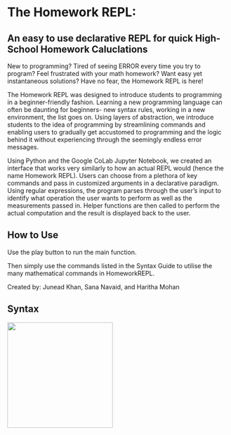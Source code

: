 # **The Homework REPL:** 
## An easy to use declarative REPL for quick High-School Homework Caluclations

New to programming? Tired of seeing ERROR every time you try to program? Feel frustrated with your math homework? Want easy yet instantaneous solutions? Have no fear, the Homework REPL is here!


The Homework REPL was designed to introduce students to programming in a beginner-friendly fashion. Learning a new programming language can often be daunting for beginners- new syntax rules, working in a new environment, the list goes on. Using layers of abstraction, we introduce students to the idea of programming by streamlining commands and enabling users to gradually get accustomed to programming and the logic behind it without experiencing through the seemingly endless error messages. 


Using Python and the Google CoLab Jupyter Notebook, we created an interface that works very similarly to how an actual REPL would (hence the name Homework REPL). Users can choose from a plethora of key commands and pass in customized arguments in a declarative paradigm. Using regular expressions, the program parses through the user’s input to identify what operation the user wants to perform as well as the measurements passed in. Helper functions are then called to perform the actual computation and the result is displayed back to the user. 

## How to Use

Use the play button to run the main function.

Then simply use the commands listed in the Syntax Guide to utilise the many mathematical commands in HomeworkREPL.

Created by: Junead Khan, Sana Navaid, and Haritha Mohan

## Syntax

 <img src="Syntax" width="240"/>
